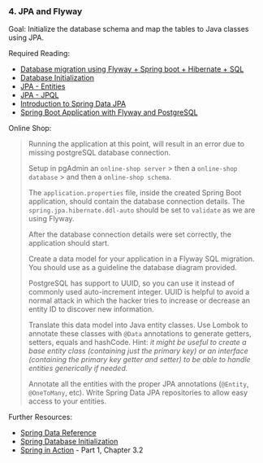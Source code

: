 ### 4. JPA and Flyway

Goal: Initialize the database schema and map the tables to Java classes using JPA.

Required Reading:

- [Database migration using Flyway + Spring boot + Hibernate + SQL](https://www.youtube.com/watch?v=7uKynYx1eK0)
- [Database Initialization](https://docs.spring.io/spring-boot/docs/2.0.0.M6/reference/html/howto-database-initialization.html#:~:text=ddl-auto%20explicitly%20and%20the,none%20in%20all%20other%20cases)
- [JPA - Entities](https://docs.oracle.com/javaee/5/tutorial/doc/bnbqa.html)
- [JPA - JPQL](https://www.tutorialspoint.com/jpa/jpa_jpql.htm)
- [Introduction to Spring Data JPA](https://www.baeldung.com/the-persistence-layer-with-spring-data-jpa)
- [Spring Boot Application with Flyway and PostgreSQL](https://dzone.com/articles/build-a-spring-boot-app-with-flyway-and-postgres)

Online Shop:

> Running the application at this point, will result in an error due to missing postgreSQL database connection.
> 
> Setup in pgAdmin an `online-shop server` > then a `online-shop database` > and then a `online-shop schema`.
> 
> The `application.properties` file, inside the created Spring Boot application, should contain the database connection details. The `spring.jpa.hibernate.ddl-auto` should be set to `validate` as we are using Flyway.
>
> After the database connection details were set correctly, the application should start.
>
> Create a data model for your application in a Flyway SQL migration. You should use as a guideline the database diagram provided.
>
> PostgreSQL has support to UUID, so you can use it instead of commonly used auto-increment integer. UUID is helpful to avoid a normal attack in which the hacker tries to increase or decrease an entity ID to discover new information. 
> 
> Translate this data model into Java entity classes. Use Lombok to annotate these classes with `@Data` annotations to generate getters, setters, equals and hashCode. Hint: *it might be useful to create a base entity class (containing just the primary key) or an interface (containing the primary key getter and setter) to be able to handle entities generically if needed.*
>
> Annotate all the entities with the proper JPA annotations (`@Entity`, `@OneToMany`, etc). Write Spring Data JPA repositories to allow easy access to your entities.

Further Resources:
- [Spring Data Reference](https://docs.spring.io/spring-data/jpa/docs/2.1.6.RELEASE/reference/html/)
- [Spring Database Initialization](https://docs.spring.io/spring-boot/docs/2.1.4.RELEASE/reference/html/howto-database-initialization.html#howto-execute-flyway-database-migrations-on-startup)
- [Spring in Action](https://1drv.ms/b/s!AiBPL7npTofshY5PJim4M5RiiOyu7w) - Part 1, Chapter 3.2
